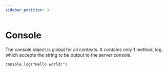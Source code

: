 ```yaml
---
sidebar_position: 3
---
```


# Console

The console object is global for all contexts. It contains only 1 method, log, which accepts the string to be output to the server console.
```  
console.log("Hello world!")
```